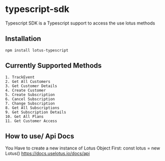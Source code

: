 # typescript-sdk


Typescript SDK is a Typescript support to access the use lotus methods

## Installation


```
npm install lotus-typescript

```

## Currently Supported Methods

```
1. TrackEvent
2. Get All Customers
3. Get Customer Details
4. Create Customer
5. Create Subscription
6. Cancel Subscription
7. Change Subscription
8. Get All Subscriptions
9. Get Subscription Details
10. Get All Plans
11. Get Customer Access

```

## How to use/ Api Docs

You Have to create a new instance of Lotus Object First:
const lotus = new Lotus()
https://docs.uselotus.io/docs/api
